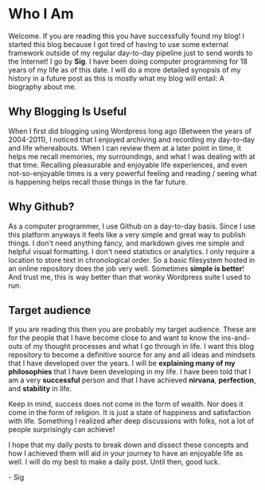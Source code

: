 # Who I Am

Welcome. If you are reading this you have successfully found my blog! I started this blog because I got tired of having to use some external framework outside of my regular day-to-day pipeline just to send words to the Internet! I go by **Sig**. I have been doing computer programming for 18 years of my life as of this date. I will do a more detailed synopsis of my history in a future post as this is mostly what my blog will entail: A biography about me.

## Why Blogging Is Useful

When I first did blogging using Wordpress long ago (Between the years of 2004-2011), I noticed that I enjoyed archiving and recording my day-to-day and life whereabouts. When I can review them at a later point in time, it helps me recall memories, my surroundings, and what I was dealing with at that time. Recalling pleasurable and enjoyable life experiences, and even not-so-enjoyable times is a very powerful feeling and reading / seeing what is happening helps recall those things in the far future.

## Why Github?

As a computer programmer, I use Github on a day-to-day basis. Since I use this platform anyways it feels like a very simple and great way to publish things. I don't need anything fancy, and markdown gives me simple and helpful visual formatting. I don't need statistics or analytics. I only require a location to store text in chronological order. So a basic filesystem hosted in an online repository does the job very well. Sometimes **simple is better**! And trust me, this is way better than that wonky Wordpress suite I used to run.

## Target audience

If you are reading this then you are probably my target audience. These are for the people that I have become close to and want to know the ins-and-outs of my thought processes and what I go through in life. I want this blog repository to become a definitive source for any and all ideas and mindsets that I have developed over the years. I will be **explaining many of my philosophies** that I have been developing in my life. I have been told that I am a very **successful** person and that I have achieved **nirvana**, **perfection**, and **stability** in life.

Keep in mind, success does not come in the form of wealth. Nor does it come in the form of religion. It is just a state of happiness and satisfaction with life. Something I realized after deep discussions with folks, not a lot of people surprisingly can achieve!

I hope that my daily posts to break down and dissect these concepts and how I achieved them will aid in your journey to have an enjoyable life as well. I will do my best to make a daily post. Until then, good luck.

\- Sig
